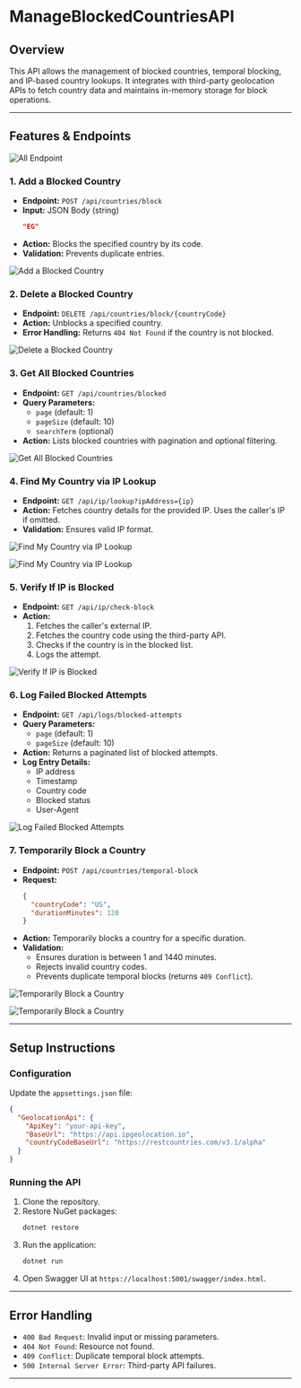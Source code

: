 # ManageBlockedCountriesAPI

## **Overview**
This API allows the management of blocked countries, temporal blocking, and IP-based country lookups. It integrates with third-party geolocation APIs to fetch country data and maintains in-memory storage for block operations.

---

## **Features & Endpoints**

![All Endpoint](https://github.com/user-attachments/assets/e1c01289-6ef9-461c-8b74-bb3f6a4f9389)

### 1. Add a Blocked Country
- **Endpoint:** `POST /api/countries/block`
- **Input:** JSON Body (string)
  ```json
  "EG"
  ```
- **Action:** Blocks the specified country by its code.
- **Validation:** Prevents duplicate entries.
  
![Add a Blocked Country](https://github.com/user-attachments/assets/24fb63df-8543-4229-ab68-558513f97a5e)


### 2. Delete a Blocked Country
- **Endpoint:** `DELETE /api/countries/block/{countryCode}`
- **Action:** Unblocks a specified country.
- **Error Handling:** Returns `404 Not Found` if the country is not blocked.
  
![Delete a Blocked Country](https://github.com/user-attachments/assets/9641366f-6d05-4964-8010-d528ec52cb2e)

### 3. Get All Blocked Countries
- **Endpoint:** `GET /api/countries/blocked`
- **Query Parameters:**
  - `page` (default: 1)
  - `pageSize` (default: 10)
  - `searchTerm` (optional)
- **Action:** Lists blocked countries with pagination and optional filtering.

![Get All Blocked Countries](https://github.com/user-attachments/assets/eb08eb24-0be7-4f71-9975-53bc0ba3667d)

### 4. Find My Country via IP Lookup
- **Endpoint:** `GET /api/ip/lookup?ipAddress={ip}`
- **Action:** Fetches country details for the provided IP. Uses the caller's IP if omitted.
- **Validation:** Ensures valid IP format.

![Find My Country via IP Lookup](https://github.com/user-attachments/assets/efe3630d-265f-4337-adee-dd5041af1094)

![Find My Country via IP Lookup](https://github.com/user-attachments/assets/e20c092b-d384-4ff9-ba9f-9fe5bb7b7cef)

### 5. Verify If IP is Blocked
- **Endpoint:** `GET /api/ip/check-block`
- **Action:**
  1. Fetches the caller's external IP.
  2. Fetches the country code using the third-party API.
  3. Checks if the country is in the blocked list.
  4. Logs the attempt.

![Verify If IP is Blocked](https://github.com/user-attachments/assets/17470672-1d93-4c54-ab55-1f6b6371dfe2)

### 6. Log Failed Blocked Attempts
- **Endpoint:** `GET /api/logs/blocked-attempts`
- **Query Parameters:**
  - `page` (default: 1)
  - `pageSize` (default: 10)
- **Action:** Returns a paginated list of blocked attempts.
- **Log Entry Details:**
  - IP address
  - Timestamp
  - Country code
  - Blocked status
  - User-Agent

![Log Failed Blocked Attempts](https://github.com/user-attachments/assets/2d257c0e-df76-49b6-8828-4f8c8e80b99c)

### 7. Temporarily Block a Country
- **Endpoint:** `POST /api/countries/temporal-block`
- **Request:**
  ```json
  {
    "countryCode": "US",
    "durationMinutes": 120
  }
  ```
- **Action:** Temporarily blocks a country for a specific duration.
- **Validation:**
  - Ensures duration is between 1 and 1440 minutes.
  - Rejects invalid country codes.
  - Prevents duplicate temporal blocks (returns `409 Conflict`).

![Temporarily Block a Country](https://github.com/user-attachments/assets/6b5e606d-c6ed-4ca9-a464-97132c444e54)

![Temporarily Block a Country](https://github.com/user-attachments/assets/efbebced-2f1b-4318-bb02-d5175464904d)

---

## **Setup Instructions**

### **Configuration**
Update the `appsettings.json` file:
```json
{
  "GeolocationApi": {
    "ApiKey": "your-api-key",
    "BaseUrl": "https://api.ipgeolocation.io",
    "countryCodeBaseUrl": "https://restcountries.com/v3.1/alpha"
  }
}
```

### **Running the API**
1. Clone the repository.
2. Restore NuGet packages:
   ```bash
   dotnet restore
   ```
3. Run the application:
   ```bash
   dotnet run
   ```
4. Open Swagger UI at `https://localhost:5001/swagger/index.html`.

---

## **Error Handling**
- `400 Bad Request`: Invalid input or missing parameters.
- `404 Not Found`: Resource not found.
- `409 Conflict`: Duplicate temporal block attempts.
- `500 Internal Server Error`: Third-party API failures.

---

